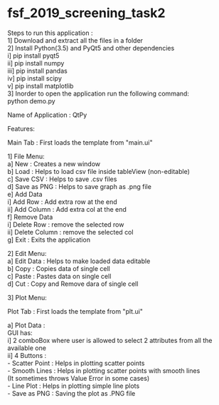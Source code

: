 # fsf_2019_screening_task2

Steps to run this application :<br/>
1] Download and extract all the files in a folder<br/>
2] Install Python(3.5) and PyQt5 and other dependencies<br/>
    i]    pip install pyqt5<br/>
    ii]   pip install numpy<br/>
    iii]  pip install pandas<br/>
    iv]   pip install scipy<br/>
    v]    pip install matplotlib<br/>
3] Inorder to open the application run the following command:<br/>
   python demo.py<br/>

Name of Application : QtPy<br/>

Features:<br/>

Main Tab : First loads the template from "main.ui"<br/>

1] File Menu:<br/>
  a] New         : Creates a new window<br/>
  b] Load        : Helps to load csv file inside tableView (non-editable)<br/>
  c] Save CSV    : Helps to save .csv files<br/>
  d] Save as PNG : Helps to save graph as .png file<br/>
  e] Add Data<br/>
      i]  Add Row    : Add extra row at the end<br/>
      ii] Add Column : Add extra col at the end<br/>
  f] Remove Data <br/>
      i]  Delete Row    : remove the selected row <br/>
      ii] Delete Column : remove the selected col <br/>
  g] Exit : Exits the application <br/>
  
2] Edit Menu:<br/>
  a] Edit Data : Helps to make loaded data editable<br/>
  b] Copy      : Copies data of single cell<br/>
  c] Paste     : Pastes data on single cell<br/>
  d] Cut       : Copy and Remove dara of single cell<br/>
   
3] Plot Menu:<br/>
   
   Plot Tab : First loads the template from "plt.ui"<br/>
   
   a] Plot Data : <br/>
      GUI has:<br/>
      i] 2 comboBox where user is allowed to select 2 attributes from all the available one<br/>
      ii] 4 Buttons : <br/>
          - Scatter Point : Helps in plotting scatter points<br/>
          - Smooth Lines  : Helps in plotting scatter points with smooth lines<br/>
            (It sometimes throws Value Error in some cases)<br/>
          - Line Plot     : Helps in plotting simple line plots<br/>
          - Save as PNG   : Saving the plot as .PNG file<br/>
          
      
